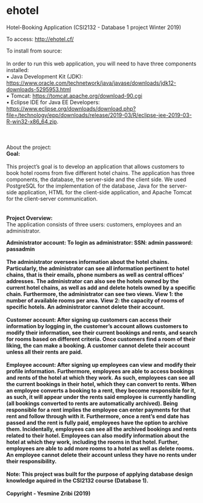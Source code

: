 # ehotel
Hotel-Booking Application (CSI2132 - Database 1 project Winter 2019)<br/>

To access: http://ehotel.cf/ <br/>

To install from source: <br/>
<br/>
In order to run this web application, you will need to have three components installed:<br/>
• Java Development Kit (JDK): https://www.oracle.com/technetwork/java/javase/downloads/jdk12-downloads-5295953.html <br/>
• Tomcat: https://tomcat.apache.org/download-90.cgi <br/>
• Eclipse IDE for Java EE Developers: <br/>
https://www.eclipse.org/downloads/download.php?file=/technology/epp/downloads/release/2019-03/R/eclipse-jee-2019-03-R-win32-x86_64.zip. <br/>
<br/>
<br/>
<br/>
About the project: <br/>
<strong>Goal:</strong><br/>
<br/>
This project’s goal is to develop an application that allows customers to book hotel rooms from five different hotel chains. The application has three components, the database, the server-side and the client side. We used PostgreSQL for the implementation of the database, Java for the server-side application, HTML for the client-side application, and Apache Tomcat for the client-server communication.<br/>
<br/>
<br/>
<strong>Project Overview:</strong><br/>
The application consists of three users: customers, employees and an administrator.<br/>

<strong>Administrator account: To login as administrator: SSN: admin password: passadmin<strong><br/>
<br/>
The administrator oversees information about the hotel chains. Particularly, the administrator can see all information pertinent to hotel chains, that is their emails, phone numbers as well as central offices’ addresses. The administrator can also see the hotels owned by the current hotel chains, as well as add and delete hotels owned by a specific chain. Furthermore, the administrator can see two views. View 1: the number of available rooms per area. View 2: the capacity of rooms of specific hotels. An administrator cannot delete their account.<br/>
<br/>
Customer account: After signing up customers can access their information by logging in, the customer’s account allows customers to modify their information, see their current bookings and rents, and search for rooms based on different criteria. Once customers find a room of their liking, the can make a booking. A customer cannot delete their account unless all their rents are paid.<br/>
<br/>
Employee account: After signing up employees can view and modify their profile information. Furthermore, employees are able to access bookings and rents of the hotel at which they work. As such, employees can see all the current bookings in their hotel, which they can convert to rents. When an employee converts a booking to a rent, they become responsible for it, as such, it will appear under the rents said employee is currently handling (all bookings converted to rents are automatically archived). Being responsible for a rent implies the employee can enter payments for that rent and follow through with it. Furthermore, once a rent’s end date has passed and the rent is fully paid, employees have the option to archive them. Incidentally, employees can see all the archived bookings and rents related to their hotel. Employees can also modify information about the hotel at which they work, including the rooms in that hotel. Further, employees are able to add more rooms to a hotel as well as delete rooms. An employee cannot delete their account unless they have no rents under their responsibility.<br/>
<br/>
Note: This project was built for the purpose of applying database design knowledge aquired in the CSI2132 course (Database 1).<br/>
<br/>
Copyright - Yesmine Zribi (2019)
